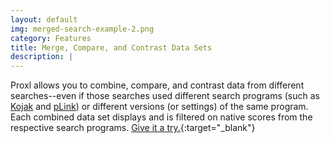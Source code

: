```yaml
---
layout: default
img: merged-search-example-2.png
category: Features
title: Merge, Compare, and Contrast Data Sets
description: |
---
```

 Proxl allows you to combine, compare, and contrast data from different searches--even if those
 searches used different search programs (such as <a href="http://www.kojak-ms.org/">Kojak</a> and <a href="http://pfind.ict.ac.cn/software/pLink/">pLink</a>) or different versions (or settings) of
 the same program. Each combined data set displays and is filtered on native scores from the
 respective search programs. [Give it a try.](https://yeastrc.org/proxl_public/go?H0DHw08DUM){:target="_blank"}
